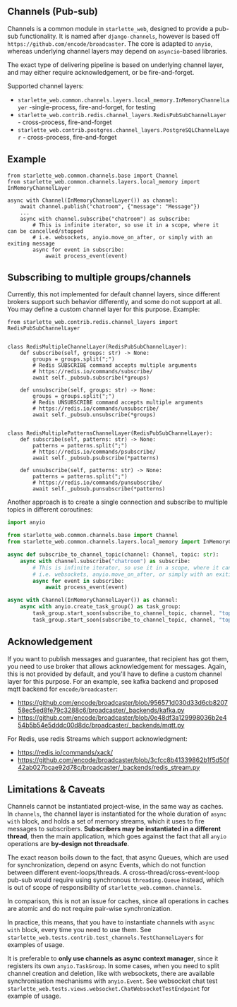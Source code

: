 ## Channels (Pub-sub)

Channels is a common module in `starlette_web`, designed to provide a pub-sub functionality.
It is named after `django-channels`, however is based off `https://github.com/encode/broadcaster`.
The core is adapted to `anyio`, whereas underlying channel layers may depend on `asyncio`-based libraries.

The exact type of delivering pipeline is based on underlying channel layer, and may either require
acknowledgement, or be fire-and-forget.

Supported channel layers:

- `starlette_web.common.channels.layers.local_memory.InMemoryChannelLayer` -single-process, fire-and-forget, for testing
- `starlette_web.contrib.redis.channel_layers.RedisPubSubChannelLayer` - cross-process, fire-and-forget
- `starlette_web.contrib.postgres.channel_layers.PostgreSQLChannelLayer` - cross-process, fire-and-forget

## Example

```python3
from starlette_web.common.channels.base import Channel
from starlette_web.common.channels.layers.local_memory import InMemoryChannelLayer

async with Channel(InMemoryChannelLayer()) as channel:
    await channel.publish("chatroom", {"message": "Message"})
    ...
    async with channel.subscribe("chatroom") as subscribe:
        # This is infinite iterator, so use it in a scope, where it can be cancelled/stopped
        # i.e. websockets, anyio.move_on_after, or simply with an exiting message
        async for event in subscribe:
            await process_event(event)
```

## Subscribing to multiple groups/channels

Currently, this not implemented for default channel layers, 
since different brokers support such behavior differently, 
and some do not support at all. 
You may define a custom channel layer for this purpose. Example:

```python3
from starlette_web.contrib.redis.channel_layers import RedisPubSubChannelLayer


class RedisMultipleChannelLayer(RedisPubSubChannelLayer):
    def subscribe(self, groups: str) -> None:
        groups = groups.split(";")
        # Redis SUBSCRIBE command accepts multiple arguments
        # https://redis.io/commands/subscribe/
        await self._pubsub.subscribe(*groups)

    def unsubscribe(self, groups: str) -> None:
        groups = groups.split(";")
        # Redis UNSUBSCRIBE command accepts multiple arguments
        # https://redis.io/commands/unsubscribe/
        await self._pubsub.unsubscribe(*groups)


class RedisMultiplePatternsChannelLayer(RedisPubSubChannelLayer):
    def subscribe(self, patterns: str) -> None:
        patterns = patterns.split(";")
        # https://redis.io/commands/psubscribe/
        await self._pubsub.psubscribe(*patterns)

    def unsubscribe(self, patterns: str) -> None:
        patterns = patterns.split(";")
        # https://redis.io/commands/punsubscribe/
        await self._pubsub.punsubscribe(*patterns)
```

Another approach is to create a single connection and subscribe to multiple topics in different coroutines:

```python
import anyio

from starlette_web.common.channels.base import Channel
from starlette_web.common.channels.layers.local_memory import InMemoryChannelLayer

async def subscribe_to_channel_topic(channel: Channel, topic: str):
    async with channel.subscribe("chatroom") as subscribe:
        # This is infinite iterator, so use it in a scope, where it can be cancelled/stopped
        # i.e. websockets, anyio.move_on_after, or simply with an exiting message
        async for event in subscribe:
            await process_event(event)

async with Channel(InMemoryChannelLayer()) as channel:
    async with anyio.create_task_group() as task_group:
        task_group.start_soon(subscribe_to_channel_topic, channel, "topic_1")
        task_group.start_soon(subscribe_to_channel_topic, channel, "topic_2")
```

## Acknowledgement

If you want to publish messages and guarantee, that recipient has got them, you need to use
broker that allows acknowledgement for messages. Again, this is not provided by default, and 
you'll have to define a custom channel layer for this purpose. For an example, see kafka 
backend and proposed mqtt backend for `encode/broadcaster`:

- https://github.com/encode/broadcaster/blob/956571d030d33d6cb820758ec5ed8fe79c3288c6/broadcaster/_backends/kafka.py
- https://github.com/encode/broadcaster/blob/0e48df3a129998036b2e454b5b54e5dddc00d8dc/broadcaster/_backends/mqtt.py

For Redis, use redis Streams which support acknowledgment:  
- https://redis.io/commands/xack/
- https://github.com/encode/broadcaster/blob/3cfcc8b41339862b1f5d50f42ab027bcae92d78c/broadcaster/_backends/redis_stream.py

## Limitations & Caveats

Channels cannot be instantiated project-wise, in the same way as caches.
In `channels`, the channel layer is instantiated for the whole duration of `async with` block,
and holds a set of memory streams, which it uses to fire messages to subscribers.
**Subscribers may be instantiated in a different thread**, then the main application, 
which goes against the fact that all `anyio` operations are **by-design not threadsafe**.

The exact reason boils down to the fact, that async Queues, which are used for synchronization,
depend on async Events, which do not function between different event-loops/threads. 
A cross-thread/cross-event-loop pub-sub would require using synchronous `threading.Queue` instead, 
which is out of scope of responsibility of `starlette_web.common.channels`.

In comparison, this is not an issue for caches, since all operations in caches are atomic
and do not require pair-wise synchronization.

In practice, this means, that you have to instantiate channels with `async with` block, 
every time you need to use them. See `starlette_web.tests.contrib.test_channels.TestChannelLayers`
for examples of usage.

It is preferable to **only use channels as async context manager**, since it registers its own `anyio.TaskGroup`.
In some cases, when you need to split channel creation and deletion, like with websockets, there are available
synchronisation mechanisms with `anyio.Event`. See websocket chat test 
`starlette_web.tests.views.websocket.ChatWebsocketTestEndpoint` for example of usage.
